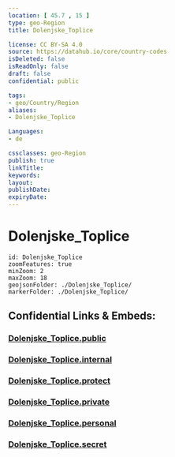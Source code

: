 ```yaml
---
location: [ 45.7 , 15 ] 
type: geo-Region
title: Dolenjske_Toplice

license: CC BY-SA 4.0
source: https://datahub.io/core/country-codes
isDeleted: false
isReadOnly: false
draft: false
confidential: public

tags:
- geo/Country/Region
aliases:
- Dolenjske_Toplice

Languages:
- de

cssclasses: geo-Region
publish: true
linkTitle: 
keywords: 
layout: 
publishDate: 
expiryDate: 
---
```


# Dolenjske_Toplice

```leaflet
id: Dolenjske_Toplice
zoomFeatures: true 
minZoom: 2 
maxZoom: 18
geojsonFolder: ./Dolenjske_Toplice/
markerFolder: ./Dolenjske_Toplice/
```


## Confidential Links & Embeds: 

### [Dolenjske_Toplice.public](/_public/\Earth\Continent\Europe\Europe~Central\Slovenia\Regions~Slovenia\Jugovzhodna_Slovenija\counties~Jugovzhodna_SlovenijaDolenjske_Toplice.public.md) 

### [Dolenjske_Toplice.internal](/_internal/\Earth\Continent\Europe\Europe~Central\Slovenia\Regions~Slovenia\Jugovzhodna_Slovenija\counties~Jugovzhodna_SlovenijaDolenjske_Toplice.internal.md) 

### [Dolenjske_Toplice.protect](/_protect/\Earth\Continent\Europe\Europe~Central\Slovenia\Regions~Slovenia\Jugovzhodna_Slovenija\counties~Jugovzhodna_SlovenijaDolenjske_Toplice.protect.md) 

### [Dolenjske_Toplice.private](/_private/\Earth\Continent\Europe\Europe~Central\Slovenia\Regions~Slovenia\Jugovzhodna_Slovenija\counties~Jugovzhodna_SlovenijaDolenjske_Toplice.private.md) 

### [Dolenjske_Toplice.personal](/_personal/\Earth\Continent\Europe\Europe~Central\Slovenia\Regions~Slovenia\Jugovzhodna_Slovenija\counties~Jugovzhodna_SlovenijaDolenjske_Toplice.personal.md) 

### [Dolenjske_Toplice.secret](/_secret/\Earth\Continent\Europe\Europe~Central\Slovenia\Regions~Slovenia\Jugovzhodna_Slovenija\counties~Jugovzhodna_SlovenijaDolenjske_Toplice.secret.md)

